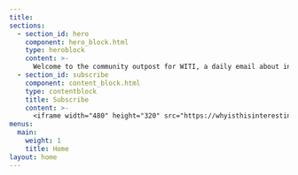 ```yaml
---
title: 
sections:
  - section_id: hero
    component: hero_block.html
    type: heroblock
    content: >-
      Welcome to the community outpost for WITI, a daily email about interesting things from [Noah Brier](https://twitter.com/heyitsnoah), [Colin Nagy](https://twitter.com/cjn), and [friends](/contributors).
  - section_id: subscribe
    component: content_block.html
    type: contentblock
    title: Subscribe
    content: >-
      <iframe width="480" height="320" src="https://whyisthisinteresting.substack.com/embed" frameborder="0" scrolling="no"></iframe>
menus:
  main:
    weight: 1
    title: Home
layout: home
---
```

